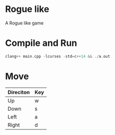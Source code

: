 # Rogue like
A Rogue like game


# Compile and Run

```c++
clang++ main.cpp -lcurses -std=c++14 && ./a.out
```

# Move

| Direciton | Key |
|-----------|-----|
|Up         | w   |
|Down       | s   |
|Left       | a   |
|Right      | d   |
